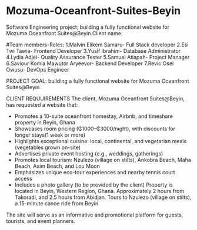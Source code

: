# Mozuma-Oceanfront-Suites-Beyin
Software Engineering project; building a fully functional website for Mozuma Oceanfront Suites@Beyin
Client name:

#Team members-Roles:
1.Malvin Elikem Samaru- Full Stack developer
2.Esi Twi Tawia- Frontend Developer
3.Yusif Ibrahim- Database Administrator
4.Lydia Adjei- Quality Assurance Tester
5.Samuel Atiapah- Project Manager
6.Saviour Komla Mawutor Aryeevor- Backend Developer
7.Revic Osei Owusu- DevOps Engineer

PROJECT GOAL: building a fully functional website for Mozuma Oceanfront Suites@Beyin

CLIENT REQUUIREMENTS
The client, Mozuma Oceanfront Suites@Beyin, has requested a website that:
- Promotes a 10-suite oceanfront homestay, Airbnb, and timeshare property in Beyin, Ghana
- Showcases room pricing (₵1000–₵3000/night), with discounts for longer stays(1 week or more)
- Highlights exceptional cuisine: local, continental, and vegetarian meals (vegetables grown on-site)
- Advertises private event hosting (e.g., weddings, gatherings)
- Promotes local tourism: Nzulezo (village on stilts), Ankobra Beach, Maha Beach, Axim Beach, and Lou Moon
- Emphasizes unique eco-tour experiences and nearby tennis court access
- Includes a photo gallery (to be provided by the client)
Property is located in Beyin, Western Region, Ghana. Approximately 2 hours from Takoradi, and 2.5 hours from Abidjan. Tours to Nzulezo (village on stilts), a 15-minute canoe ride from Beyin

The site will serve as an informative and promotional platform for guests, tourists, and event planners.
